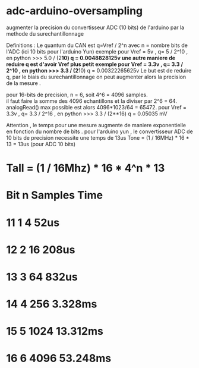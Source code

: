 # adc-arduino-oversampling
augmenter la precision du convertisseur ADC (10 bits) de l'arduino par la methode du surechantillonnage

Definitions : Le quantum du CAN est q=Vref / 2^n  avec n = nombre bits de l'ADC (ici 10 bits pour l'arduino Yun)
exemple pour Vref = 5v ,    q= 5 / 2^10   , en python >>> 5.0 / (2**10)
q = 0.0048828125v
une autre maniere de reduire q est d'avoir Vref plus petit 
exemple pour Vref = 3.3v ,    q= 3.3 / 2^10   , en python >>> 3.3 / (2**10)
q = 0.00322265625v
Le but est de reduire q, par le biais du surechantillonnage on peut augmenter alors la precision de la mesure .

pour 16-bits de precision, n = 6, soit 4^6 = 4096 samples.  
il faut faire la somme des 4096 echantillons et la diviser par 2^6 = 64.
analogRead() max possible est alors  4096*1023/64 = 65472. 
pour Vref = 3.3v ,    q= 3.3 / 2^16  , en python >>> 3.3 / (2**16) 
q = 0.05035 mV

Attention , le temps pour une mesure augmente de maniere exponentielle en fonction du nombre de  bits .
pour l'arduino yun , le convertisseur ADC de 10 bits de precision necessite une temps de 13us
Tone = (1 / 16MHz) * 16 * 13 = 13us  (pour ADC  10 bits)

# Tall = (1 / 16Mhz) * 16 * 4^n * 13

# Bit 	n 	Samples 	Time
# 11 	  1 	    4 	    52us
# 12 	  2 	   16 	   208us
# 13 	  3 	   64 	   832us
# 14 	  4 	  256 	 3.328ms
# 15 	  5 	 1024 	13.312ms
# 16 	  6 	 4096 	53.248ms


